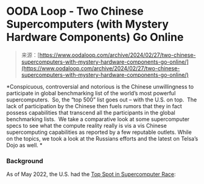 <!--yml
category: 未分类
date: 2024-05-29 13:26:56
-->

# OODA Loop - Two Chinese Supercomputers (with Mystery Hardware Components) Go Online

> 来源：[https://www.oodaloop.com/archive/2024/02/27/two-chinese-supercomputers-with-mystery-hardware-components-go-online/](https://www.oodaloop.com/archive/2024/02/27/two-chinese-supercomputers-with-mystery-hardware-components-go-online/)

*Conspicuous, controversial and notorious is the Chinese unwillingness to participate in global benchmarking list of the world’s most powerful supercomputers.  So, the “top 500” list goes out – with the U.S. on top.  The lack of participation by the Chinese then fuels rumors that they in fact possess capabilities that transcend all the participants in the global benchmarking lists.  We take a comparative look at some supercomputer specs to see what the compute reality really is vis a vis Chinese supercomputing capabilities as reported by a few reputable outlets. While on the topics, we took a look at the Russians efforts and the latest on Telsa’s Dojo as well. *

### Background

As of May 2022, the U.S. had the [Top Spot in Supercomputer Race](https://www.nytimes.com/2022/05/30/business/us-supercomputer-frontier.html):